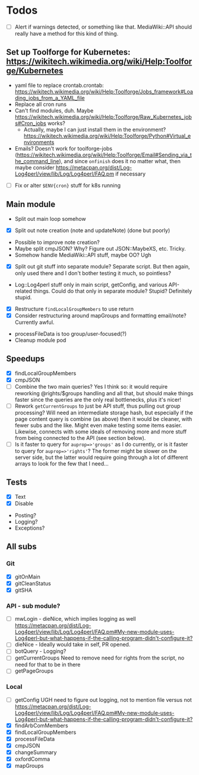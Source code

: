 # Todos

- [ ] Alert if warnings detected, or something like that.  MediaWiki::API should really have a method for this kind of thing.

## Set up Toolforge for Kubernetes: <https://wikitech.wikimedia.org/wiki/Help:Toolforge/Kubernetes>

- yaml file to replace crontab.crontab: <https://wikitech.wikimedia.org/wiki/Help:Toolforge/Jobs_framework#Loading_jobs_from_a_YAML_file>
- Replace all cron runs
- Can't find modules, duh.  Maybe <https://wikitech.wikimedia.org/wiki/Help:Toolforge/Raw_Kubernetes_jobs#Cron_jobs> works?
  - Actually, maybe I can just install them in the environment? <https://wikitech.wikimedia.org/wiki/Help:Toolforge/Python#Virtual_environments>
- Emails?  Doesn't work for toolforge-jobs (<https://wikitech.wikimedia.org/wiki/Help:Toolforge/Email#Sending_via_the_command_line>), and since `onfinish` does it no matter what, then maybe consider https://metacpan.org/dist/Log-Log4perl/view/lib/Log/Log4perl/FAQ.pm if necessary
- [ ] Fix or alter `$ENV{cron}` stuff for k8s running

## Main module

- Split out main loop somehow
- [x] Split out note creation (note and updateNote) (done but poorly)
- Possible to improve note creation?
- Maybe split cmpJSON?  Why?  Figure out JSON::MaybeXS, etc.  Tricky.
- Somehow handle MediaWiki::API stuff, maybe OO?  Ugh
- [x] Split out git stuff into separate module?  Separate script.  But then again, only used there and I don't bother testing it much, so pointless?
- Log::Log4perl stuff only in main script, getConfig, and various API-related things.  Could do that only in separate module?  Stupid?  Definitely stupid.
- [x] Restructure `findLocalGroupMembers` to use return
- [x] Consider restructuring around mapGroups and formatting email/note?  Currently awful.
- processFileData is too group/user-focused(?)
- Cleanup module pod

## Speedups

- [x] findLocalGroupMembers
- [x] cmpJSON
- [ ] Combine the two main queries?  Yes I think so: it would require reworking @rights/$groups handling and all that, but should make things faster since the queries are the only real bottlenecks, plus it's nicer!
- [ ] Rework `getCurrentGroups` to just be API stuff, thus pulling out group processing?  Will need an intermediate storage hash, but especially if the page content query is combine (as above) then it would be cleaner, with fewer subs and the like.  Might even make testing some items easier.  Likewise, connects with some ideals of removing more and more stuff from being connected to the API (see section below).
- [ ] Is it faster to query for `auprop=>'groups'` as I do currently, or is it faster to query for `auprop=>'rights'`?  The former might be slower on the server side, but the latter would require going through a lot of different arrays to look for the few that I need...

## Tests

- [x] Text
- [x] Disable
- Posting?
- Logging?
- Exceptions?

## All subs

### Git

- [x] gitOnMain
- [x] gitCleanStatus
- [x] gitSHA

### API - sub module?

- [ ] mwLogin - dieNice, which implies logging as well <https://metacpan.org/dist/Log-Log4perl/view/lib/Log/Log4perl/FAQ.pm#My-new-module-uses-Log4perl-but-what-happens-if-the-calling-program-didn't-configure-it?>
- [ ] dieNice - Ideally would take in self, PR opened.
- [ ] botQuery - Logging?
- [ ] getCurrentGroups Need to remove need for rights from the script, no need for that to be in there
- [ ] getPageGroups

### Local

- [ ] getConfig UGH need to figure out logging, not to mention file versus not <https://metacpan.org/dist/Log-Log4perl/view/lib/Log/Log4perl/FAQ.pm#My-new-module-uses-Log4perl-but-what-happens-if-the-calling-program-didn't-configure-it?>
- [x] findArbComMembers
- [x] findLocalGroupMembers
- [x] processFileData
- [x] cmpJSON
- [x] changeSummary
- [x] oxfordComma
- [x] mapGroups
